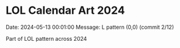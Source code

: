 # LOL Calendar Art 2024

Date: 2024-05-13 00:01:00
Message: L pattern (0,0) (commit 2/12)

Part of LOL pattern across 2024

